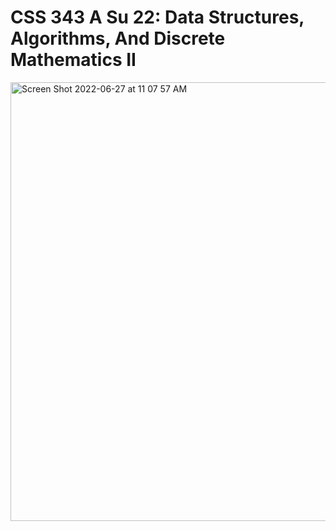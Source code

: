 # CSS 343 A Su 22: Data Structures, Algorithms, And Discrete Mathematics II
<img width="702" alt="Screen Shot 2022-06-27 at 11 07 57 AM" src="https://user-images.githubusercontent.com/81199350/176007881-706effc8-b7b3-4e8d-b31d-2e7f5d925de2.png">
